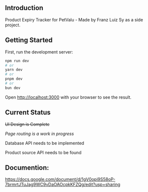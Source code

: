 ## Introduction

Product Expiry Tracker for PetValu - Made by Franz Luiz Sy as a side project.


## Getting Started

First, run the development server:

```bash
npm run dev
# or
yarn dev
# or
pnpm dev
# or
bun dev
```

Open [http://localhost:3000](http://localhost:3000) with your browser to see the result.


## Current Status
~~UI Design is Complete~~

*Page routing is a work in progress*

Database API needs to be implemented

Product source API needs to be found



## Documention:
https://docs.google.com/document/d/1gV0opi9S58oP-7brmrtJTuJag9WC9vDaOAOcpkKFZQg/edit?usp=sharing 
